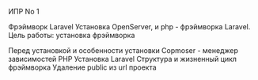 ИПР No 1

Фрэймворк Laravel
Установка OpenServer, и php - фрэймворка Laravel.
Цель работы: установка фрэймворка

Перед установкой и особенности установки
Copmoser - менеджер зависимостей PHP
Установка Laravel
Структура и жизненный цикл фрэймворка
Удаление public из url проекта